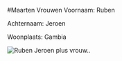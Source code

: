 #Maarten Vrouwen
Voornaam: Ruben


Achternaam: Jeroen


Woonplaats: Gambia


![Ruben Jeroen plus vrouw..](http://i.imgur.com/KjKgpyk.jpg)